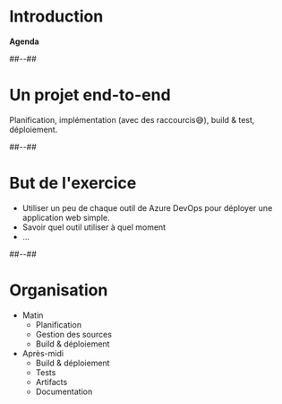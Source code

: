 <!-- .slide: class="transition" -->

# Introduction 
**Agenda**

##--##

# Un projet end-to-end

Planification, implémentation (avec des raccourcis😅), build & test, déploiement.

##--##

# But de l'exercice

- Utiliser un peu de chaque outil de Azure DevOps pour déployer une application web simple.
- Savoir quel outil utiliser à quel moment
- ...

##--##

# Organisation

- Matin
    - Planification
    - Gestion des sources
    - Build & déploiement
- Après-midi
    - Build & déploiement
    - Tests
    - Artifacts
    - Documentation

